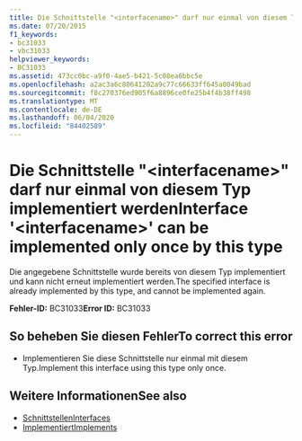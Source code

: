 ```yaml
---
title: Die Schnittstelle "<interfacename>" darf nur einmal von diesem Typ implementiert werden
ms.date: 07/20/2015
f1_keywords:
- bc31033
- vbc31033
helpviewer_keywords:
- BC31033
ms.assetid: 473cc0bc-a9f0-4ae5-b421-5c08ea6bbc5e
ms.openlocfilehash: a2ac3a6c80641202a9c77c66633ff645a0049bad
ms.sourcegitcommit: f8c270376ed905f6a8896ce0fe25b4f4b38ff498
ms.translationtype: MT
ms.contentlocale: de-DE
ms.lasthandoff: 06/04/2020
ms.locfileid: "84402589"
---
```

# <a name="interface-interfacename-can-be-implemented-only-once-by-this-type"></a><span data-ttu-id="4ae20-102">Die Schnittstelle "\<interfacename>" darf nur einmal von diesem Typ implementiert werden</span><span class="sxs-lookup"><span data-stu-id="4ae20-102">Interface '\<interfacename>' can be implemented only once by this type</span></span>
<span data-ttu-id="4ae20-103">Die angegebene Schnittstelle wurde bereits von diesem Typ implementiert und kann nicht erneut implementiert werden.</span><span class="sxs-lookup"><span data-stu-id="4ae20-103">The specified interface is already implemented by this type, and cannot be implemented again.</span></span>  
  
 <span data-ttu-id="4ae20-104">**Fehler-ID:** BC31033</span><span class="sxs-lookup"><span data-stu-id="4ae20-104">**Error ID:** BC31033</span></span>  
  
## <a name="to-correct-this-error"></a><span data-ttu-id="4ae20-105">So beheben Sie diesen Fehler</span><span class="sxs-lookup"><span data-stu-id="4ae20-105">To correct this error</span></span>  
  
- <span data-ttu-id="4ae20-106">Implementieren Sie diese Schnittstelle nur einmal mit diesem Typ.</span><span class="sxs-lookup"><span data-stu-id="4ae20-106">Implement this interface using this type only once.</span></span>  
  
## <a name="see-also"></a><span data-ttu-id="4ae20-107">Weitere Informationen</span><span class="sxs-lookup"><span data-stu-id="4ae20-107">See also</span></span>

- [<span data-ttu-id="4ae20-108">Schnittstellen</span><span class="sxs-lookup"><span data-stu-id="4ae20-108">Interfaces</span></span>](../programming-guide/language-features/interfaces/index.md)
- [<span data-ttu-id="4ae20-109">Implementiert</span><span class="sxs-lookup"><span data-stu-id="4ae20-109">Implements</span></span>](../language-reference/statements/implements-clause.md)
